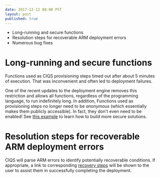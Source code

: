 ```yaml
--- 
date: 2017-12-12 08:00 PST
layout: post
published: true
---
```


- Long-running and secure functions
- Resolution steps for recoverable ARM deployment errors
- Numerous bug fixes

<!--more-->

# Long-running and secure functions

Functions used as CIQS provisioning steps timed out after about 5 minutes of execution. That was inconvenient and often
led to deployment failures.

One of the recent updates to the deployment engine removes this restriction and allows all functions,
regardless of the programming language, to run indefinitely long. In addition, Functions used as provisioning steps
no longer need to be *anonymous* (which essentially makes them publicly accessible).
In fact, they don't even need to be enabled! See [this example](https://github.com/Azure/Azure-CortanaIntelligence-SolutionAuthoringWorkspace/tree/master/Samples/004-cognitiveservices/core/functions/createWebsite)
to learn how to build more secure solutions.

# Resolution steps for recoverable ARM deployment errors

CIQS will parse ARM errors to identify potentially recoverable conditions. If appropriate, a link to 
corresponding [recovery steps](https://github.com/Azure/Azure-CortanaIntelligence-SolutionAuthoringWorkspace/blob/master/docs/faq.md)
will be shown to the user to assist them in successfully completing the deployment.
